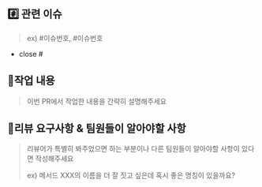 ## #️⃣ 관련 이슈

> ex) #이슈번호, #이슈번호

- close #

## 📝작업 내용

> 이번 PR에서 작업한 내용을 간략히 설명해주세요



## 💬리뷰 요구사항 & 팀원들이 알아야할 사항

> 리뷰어가 특별히 봐주었으면 하는 부분이나 다른 팀원들이 알아야할 사항이 있다면 작성해주세요
>
> ex) 메서드 XXX의 이름을 더 잘 짓고 싶은데 혹시 좋은 명칭이 있을까요?

